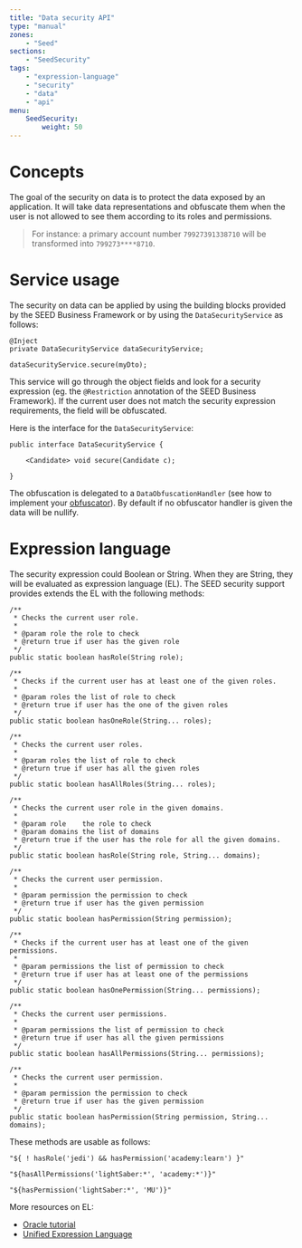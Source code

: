 ```yaml
---
title: "Data security API"
type: "manual"
zones:
    - "Seed"
sections:
    - "SeedSecurity"
tags:
    - "expression-language"
    - "security"
    - "data"
    - "api"
menu:
    SeedSecurity:
        weight: 50
---
```


# Concepts
The goal of the security on data is to protect the data exposed by an application. It will take data representations 
and obfuscate them when the user is not allowed to see them according to its roles and permissions.

> For instance: a primary account number `79927391338710` will be transformed into `799273****8710`.

# Service usage

The security on data can be applied by using the building blocks provided by the SEED Business Framework or by using 
the `DataSecurityService` as follows:

    @Inject
    private DataSecurityService dataSecurityService;

    dataSecurityService.secure(myDto);

This service will go through the object fields and look for a security expression (eg. the `@Restriction` annotation of 
the SEED Business Framework). If the current user does not match the security expression requirements, the field will 
be obfuscated.

Here is the interface for the `DataSecurityService`:

    public interface DataSecurityService {
	
	    <Candidate> void secure(Candidate c);

    }

The obfuscation is delegated to a `DataObfuscationHandler` (see how to implement your 
[obfuscator](/#!/seed-doc/security/data-obfuscation)). By default if no obfuscator handler is given the data will be nullify. 

# Expression language

The security expression could Boolean or String. When they are String, they will be evaluated as expression language 
(EL). The SEED security support provides extends the EL with the following methods:


    /**
     * Checks the current user role.
     *
     * @param role the role to check
     * @return true if user has the given role
     */
    public static boolean hasRole(String role);

    /**
     * Checks if the current user has at least one of the given roles.
     *
     * @param roles the list of role to check
     * @return true if user has the one of the given roles
     */
    public static boolean hasOneRole(String... roles);

    /**
     * Checks the current user roles.
     *
     * @param roles the list of role to check
     * @return true if user has all the given roles
     */
    public static boolean hasAllRoles(String... roles);

    /**
     * Checks the current user role in the given domains.
     *
     * @param role    the role to check
     * @param domains the list of domains
     * @return true if the user has the role for all the given domains.
     */
    public static boolean hasRole(String role, String... domains);

    /**
     * Checks the current user permission.
     *
     * @param permission the permission to check
     * @return true if user has the given permission
     */
    public static boolean hasPermission(String permission);

    /**
     * Checks if the current user has at least one of the given permissions.
     *
     * @param permissions the list of permission to check
     * @return true if user has at least one of the permissions
     */
    public static boolean hasOnePermission(String... permissions);

    /**
     * Checks the current user permissions.
     *
     * @param permissions the list of permission to check
     * @return true if user has all the given permissions
     */
    public static boolean hasAllPermissions(String... permissions);

    /**
     * Checks the current user permission.
     *
     * @param permission the permission to check
     * @return true if user has the given permission
     */
    public static boolean hasPermission(String permission, String... domains);

These methods are usable as follows:

    "${ ! hasRole('jedi') && hasPermission('academy:learn') }"

    "${hasAllPermissions('lightSaber:*', 'academy:*')}"

    "${hasPermission('lightSaber:*', 'MU')}"

More resources on EL:

* [Oracle tutorial](http://docs.oracle.com/javaee/6/tutorial/doc/gjddd.html)
* [Unified Expression Language](https://uel.java.net/)
